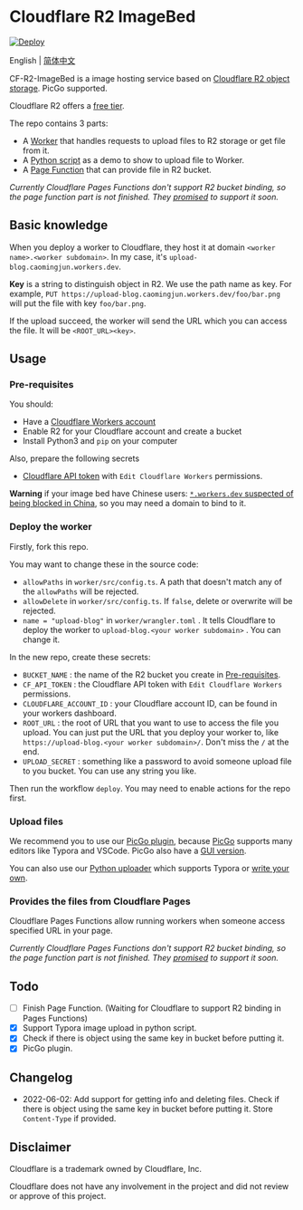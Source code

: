 # Cloudflare R2 ImageBed

[![Deploy](https://github.com/cmj2002/CF-R2-ImageBed/actions/workflows/deploy.yml/badge.svg)](https://github.com/cmj2002/CF-R2-ImageBed/actions/workflows/deploy.yml)

English | [简体中文](./README_zh-cn.md)

CF-R2-ImageBed is a image hosting service based on [Cloudflare R2 object storage](https://developers.cloudflare.com/r2/). PicGo supported. 

Cloudflare R2 offers a [free tier](https://developers.cloudflare.com/r2/platform/pricing/).

The repo contains 3 parts:

* A [Worker](./worker) that handles requests to upload files to R2 storage or get file from it.
* A [Python script](./uploader) as a demo to show to upload file to Worker.
* A [Page Function](./page-function) that can provide file in R2 bucket.

*Currently Cloudflare Pages Functions don't support R2 bucket binding, so the page function part is not finished. They [promised](https://blog.cloudflare.com/cloudflare-pages-goes-full-stack/) to support it soon.*

## Basic knowledge

When you deploy a worker to Cloudflare, they host it at domain `<worker name>.<worker subdomain>`. In my case, it's `upload-blog.caomingjun.workers.dev`.

**Key** is a string to distinguish object in R2. We use the path name as key. For example, `PUT https://upload-blog.caomingjun.workers.dev/foo/bar.png` will put the file with key `foo/bar.png`.

If the upload succeed, the worker will send the URL which you can access the file. It will be `<ROOT_URL><key>`.

## Usage

### Pre-requisites

You should:

* Have a [Cloudflare Workers account](https://dash.cloudflare.com/sign-up/workers)
* Enable R2 for your Cloudflare account and create a bucket
* Install Python3 and `pip` on your computer

Also, prepare the following secrets

- [Cloudflare API token](https://developers.cloudflare.com/workers/wrangler/cli-wrangler/authentication/) with `Edit Cloudflare Workers` permissions.

**Warning** if your image bed have Chinese users: [`*.workers.dev` suspected of being blocked in China](https://community.cloudflare.com/t/cloudflare-workers-suspected-of-being-blocked-in-china/382155), so you may need a domain to bind to it.

### Deploy the worker

Firstly, fork this repo.

You may want to change these in the source code:

* `allowPaths` in `worker/src/config.ts`. A path that doesn't match any of the `allowPaths` will be rejected.
* `allowDelete` in `worker/src/config.ts`. If `false`, delete or overwrite will be rejected.
* `name = "upload-blog"` in `worker/wrangler.toml` . It tells Cloudflare to deploy the worker to `upload-blog.<your worker subdomain>` . You can change it.

In the new repo, create these secrets:

* `BUCKET_NAME` : the name of the R2 bucket you create in [Pre-requisites](#pre-requisites).
* `CF_API_TOKEN` : the Cloudflare API token with `Edit Cloudflare Workers` permissions.
* `CLOUDFLARE_ACCOUNT_ID` : your Cloudflare account ID, can be found in your workers dashboard.
* `ROOT_URL` : the root of URL that you want to use to access the file you upload. You can just put the URL that you deploy your worker to, like `https://upload-blog.<your worker subdomain>/`. Don't miss the `/` at the end.
* `UPLOAD_SECRET` : something like a password to avoid someone upload file to you bucket. You can use any string you like.

Then run the workflow `deploy`. You may need to enable actions for the repo first.

### Upload files

We recommend you to use our [PicGo plugin](https://github.com/cmj2002/picgo-CF-R2), because [PicGo](https://github.com/PicGo/PicGo-Core) supports many editors like Typora and VSCode. PicGo also have a [GUI version](https://github.com/Molunerfinn/PicGo).

You can also use our [Python uploader](./uploader) which supports Typora or [write your own](./uploader/README.md#other-upload-script).

### Provides the files from Cloudflare Pages

Cloudflare Pages Functions allow running workers when someone access specified URL in your page.

*Currently Cloudflare Pages Functions don't support R2 bucket binding, so the page function part is not finished. They [promised](https://blog.cloudflare.com/cloudflare-pages-goes-full-stack/) to support it soon.*

## Todo

* [ ] Finish Page Function. (Waiting for Cloudflare to support R2 binding in Pages Functions)
* [x] Support Typora image upload in python script.
* [x] Check if there is object using the same key in bucket before putting it.
* [x] PicGo plugin.

## Changelog

* 2022-06-02: Add support for getting info and deleting files. Check if there is object using the same key in bucket before putting it. Store `Content-Type` if provided.

## Disclaimer

Cloudflare is a trademark owned by Cloudflare, Inc.

Cloudflare does not have any involvement in the project and did not review or approve of this project.